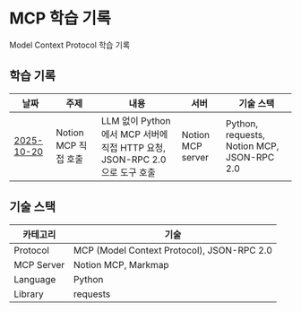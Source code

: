 # MCP 학습 기록

Model Context Protocol 학습 기록

## 학습 기록

| 날짜 | 주제 | 내용 | 서버 | 기술 스택 |
|------|------|------|------|----------|
| [2025-10-20](./1020) | Notion MCP 직접 호출 | LLM 없이 Python에서 MCP 서버에 직접 HTTP 요청, JSON-RPC 2.0으로 도구 호출 | Notion MCP server | Python, requests, Notion MCP, JSON-RPC 2.0 |

## 기술 스택

| 카테고리 | 기술 |
|---------|------|
| Protocol | MCP (Model Context Protocol), JSON-RPC 2.0 |
| MCP Server | Notion MCP, Markmap |
| Language | Python |
| Library | requests |
